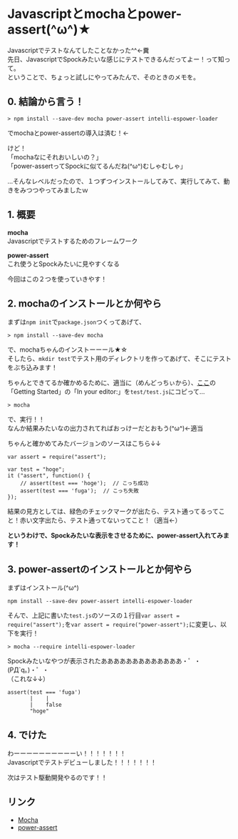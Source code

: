# Javascriptとmochaとpower-assert(^ω^)★

Javascriptでテストなんてしたことなかった^^←糞  
先日、JavascriptでSpockみたいな感じにテストできるんだってよー！って知って。  
ということで、ちょっと試しにやってみたんで、そのときのメモを。


## 0. 結論から言う！

```
> npm install --save-dev mocha power-assert intelli-espower-loader
```

でmochaとpower-assertの導入は済む！←  

けど！  
「mochaなにそれおいしいの？」  
「power-assertってSpockに似てるんだね(^ω^)むしゃむしゃ」  

…そんなレベルだったので、１つずつインストールしてみて、実行してみて、動きをみつつやってみましたｗ


## 1. 概要

**mocha**  
Javascriptでテストするためのフレームワーク

**power-assert**  
これ使うとSpockみたいに見やすくなる

今回はこの２つを使っていきやす！


## 2. mochaのインストールとか何やら

まずは`npm init`で`package.json`つくってあげて、

```
> npm install --save-dev mocha
```

で、mochaちゃんのインストーーール★☆  
そしたら、`mkdir test`でテスト用のディレクトリを作ってあげて、そこにテストをぶち込みます！

ちゃんとできてるか確かめるために、適当に（めんどっちぃから）、[ここ](http://mochajs.org/)の「Getting Started」の「In your editor:」を`test/test.js`にコピって…

```
> mocha
```

で、実行！！  
なんか結果みたいなの出力されてればおっけーだとおもう(^ω^)←適当

ちゃんと確かめてみたバージョンのソースはこちら↓↓

```
var assert = require("assert");

var test = "hoge";
it ("assert", function() {
    // assert(test === 'hoge');  // こっち成功
    assert(test === 'fuga');  // こっち失敗
});
```

結果の見方としては、緑色のチェックマークが出たら、テスト通ってるってこと！赤い文字出たら、テスト通ってないってこと！（適当←）

**というわけで、Spockみたいな表示をさせるために、power-assert入れてみます！**


## 3. power-assertのインストールとか何やら

まずはインストール(^ω^)

```text
npm install --save-dev power-assert intelli-espower-loader
```

そんで、上記に書いた`test.js`のソースの１行目`var assert = require("assert");`を`var assert = require("power-assert");`に変更し、以下を実行！

```
> mocha --require intelli-espower-loader
```

Spockみたいなやつが表示されたあああああああああああああ・゜・(PД`q｡)・゜・  
（これな↓↓）

```
assert(test === 'fuga')
       |    |
       |    false
       "hoge"
```


## 4. でけた

わーーーーーーーーーーい！！！！！！！  
Javascriptでテストデビューしました！！！！！！！

次はテスト駆動開発やるのです！！


## リンク

* [Mocha](http://mochajs.org/)
* [power-assert](https://github.com/power-assert-js/power-assert)
